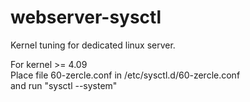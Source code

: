 # webserver-sysctl
Kernel tuning for dedicated linux server.

For kernel >= 4.09\
Place file 60-zercle.conf in /etc/sysctl.d/60-zercle.conf\
and run "sysctl --system"

